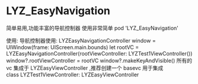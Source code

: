 # LYZ_EasyNavigation
 简单易用,功能丰富的导航控制器
 使用非常简单
pod 'LYZ_EasyNavigation'

使用:
导航控制器使用: LYZEasyNavigationController
window = UIWindow(frame: UIScreen.main.bounds)
let rootVC = LYZEasyNavigationController(rootViewController: LYZTest1ViewController())
window?.rootViewController = rootVC
window?.makeKeyAndVisible()
所有的 vc 集成于 LYZEasyViewController ,推荐创建一个 basevc 用于集成      
class LYZTest1ViewController: LYZEasyViewController
